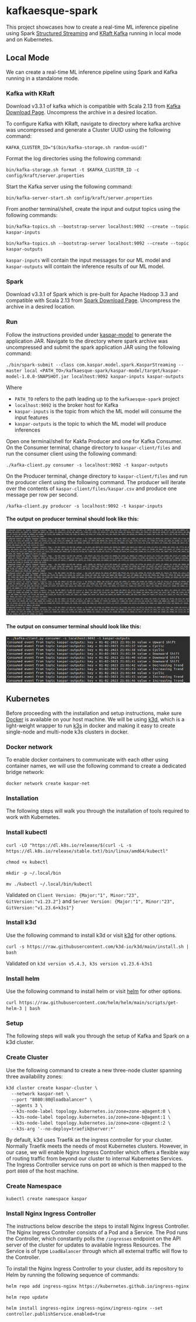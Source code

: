 # kafkaesque-spark
This project showcases how to create a real-time ML inference pipeline using Spark [Structured Streaming](https://spark.apache.org/docs/latest/structured-streaming-programming-guide.html) and [KRaft Kafka](https://developer.confluent.io/learn/kraft/) running in local mode and on Kubernetes.

## Local Mode
We can create a real-time ML inference pipeline using Spark and Kafka running in a standalone mode.

### Kafka with KRaft
Download v3.3.1 of kafka which is compatible with Scala 2.13 from [Kafka Download Page](https://kafka.apache.org/downloads). Uncompress the archive in a desired location.

To configure Kafka with KRaft, navigate to directory where kafka archive was uncompressed and generate a Cluster UUID using the following command:
```
KAFKA_CLUSTER_ID="$(bin/kafka-storage.sh random-uuid)"
```
Format the log directories using the following command:
```
bin/kafka-storage.sh format -t $KAFKA_CLUSTER_ID -c config/kraft/server.properties
```
Start the Kafka server using the following command:
```
bin/kafka-server-start.sh config/kraft/server.properties
```
From another terminal/shell, create the input and output topics using the following commands:
```
bin/kafka-topics.sh --bootstrap-server localhost:9092 --create --topic kaspar-inputs
```
```
bin/kafka-topics.sh --bootstrap-server localhost:9092 --create --topic kaspar-outputs
```
`kaspar-inputs` will contain the input messages for our ML model and `kaspar-outputs` will contain the inference results of our ML model.

### Spark
Download v3.3.1 of Spark which is pre-built for Apache Hadoop 3.3 and compatible with Scala 2.13 from [Spark Download Page](https://spark.apache.org/downloads.html). Uncompress the archive in a desired location.

### Run
Follow the instructions provided under [kaspar-model](kaspar-model/README.md) to generate the application JAR. Navigate to the directory where spark archive was uncompressed and submit the spark application JAR using the following command:
```
./bin/spark-submit --class com.kaspar.model.spark.KasparStreaming --master local <PATH_TO>/kafkaesque-spark/kaspar-model/target/kaspar-model-1.0.0-SNAPSHOT.jar localhost:9092 kaspar-inputs kaspar-outputs
```
Where 
* `PATH_TO` refers to the path leading up to the `kafkaesque-spark` project
* `localhost:9092` is the broker host for Kafka
* `kaspar-inputs` is the topic from which the ML model will consume the input features
* `kaspar-outputs` is the topic to which the ML model will produce inferences

Open one terminal/shell for Kakfa Producer and one for Kafka Consumer. On the Consumer terminal, change directory to `kaspar-client/files` and run the consumer client using the following command:
```
./kafka-client.py consumer -s localhost:9092 -t kaspar-outputs
```
On the Producer terminal, change directory to `kaspar-client/files` and run the producer client using the following command. The producer will iterate over the contents of `kaspar-client/files/kaspar.csv` and produce one message per row per second.
```
/kafka-client.py producer -s localhost:9092 -t kaspar-inputs
```
#### The output on producer terminal should look like this:
![Local Producer](docs/local_producer.png)

#### The output on consumer terminal should look like this:
![Local Consumer](docs/local_consumer.png)

## Kubernetes
Before proceeding with the installation and setup instructions, make sure [Docker](https://docs.docker.com/install/) is available on your host machine. We will be using [k3d](https://k3d.io/), which is a light-weight wrapper to run [k3s](https://github.com/rancher/k3s) in docker and making it easy to create single-node and multi-node k3s clusters in docker.

### Docker network
To enable docker containers to communicate with each other using container names, we will use the following command to create a dedicated bridge network:
```
docker network create kaspar-net
```

### Installation
The following steps will walk you through the installation of tools required to work with Kubernetes.

### Install kubectl
```
curl -LO "https://dl.k8s.io/release/$(curl -L -s https://dl.k8s.io/release/stable.txt)/bin/linux/amd64/kubectl"
```
```
chmod +x kubectl
```
```
mkdir -p ~/.local/bin
```
```
mv ./kubectl ~/.local/bin/kubectl
```
Validated on `Client Version: {Major:"1", Minor:"23", GitVersion:"v1.23.2"}` and `Server Version: {Major:"1", Minor:"23", GitVersion:"v1.23.6+k3s1"}`
### Install k3d
Use the following command to install k3d or visit [k3d](https://k3d.io/) for other options.
```
curl -s https://raw.githubusercontent.com/k3d-io/k3d/main/install.sh | bash
```
Validated on `k3d version v5.4.3, k3s version v1.23.6-k3s1`
### Install helm
Use the following command to install helm or visit [helm](https://helm.sh/) for other options.
```
curl https://raw.githubusercontent.com/helm/helm/main/scripts/get-helm-3 | bash
```

### Setup
The following steps will walk you through the setup of Kafka and Spark on a k3d cluster.

### Create Cluster
Use the following command to create a new three-node cluster spanning three availability zones:
```
k3d cluster create kaspar-cluster \
  --network kaspar-net \
  --port "8080:80@loadbalancer" \
  --agents 3 \
  --k3s-node-label topology.kubernetes.io/zone=zone-a@agent:0 \
  --k3s-node-label topology.kubernetes.io/zone=zone-b@agent:1 \
  --k3s-node-label topology.kubernetes.io/zone=zone-c@agent:2 \
  --k3s-arg '--no-deploy=traefik@server:*'
```
By default, k3d uses Traefik as the ingress controller for your cluster. Normally Traefik meets the needs of most Kubernetes clusters. However, in our case, we will enable Nginx Ingress Controller which offers a flexible way of routing traffic from beyond our cluster to internal Kubernetes Services. The Ingress Controller service runs on port `80` which is then mapped to the port `8080` of the host machine.

### Create Namespace
```
kubectl create namespace kaspar
```

### Install Nginx Ingress Controller
The instructions below describe the steps to install Nginx Ingress Controller. The Nginx Ingress Controller consists of a Pod and a Service. The Pod runs the Controller, which constantly polls the `/ingresses` endpoint on the API server of the cluster for updates to available Ingress Resources. The Service is of type `LoadBalancer` through which all external traffic will flow to the Controller.

To install the Nginx Ingress Controller to your cluster, add its repository to Helm by running the following sequence of commands:
```
helm repo add ingress-nginx https://kubernetes.github.io/ingress-nginx
```
```
helm repo update
```
```
helm install ingress-nginx ingress-nginx/ingress-nginx --set controller.publishService.enabled=true
```

